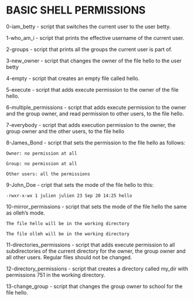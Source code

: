 # BASIC SHELL PERMISSIONS

0-iam_betty - script that switches the current user to the user betty.

1-who_am_i - script that prints the effective username of the current user.

2-groups - script that prints all the groups the current user is part of.

3-new_owner - script that changes the owner of the file hello to the user betty

4-empty - script that creates an empty file called hello.

5-execute - script that adds execute permission to the owner of the file hello.

6-multiple_permissions - script that adds execute permission to the owner and the group owner, and read permission to other users, to the file hello.

7-everybody - script that adds execution permission to the owner, the group owner and the other users, to the file hello

8-James_Bond - script that sets the permission to the file hello as follows:

    Owner: no permission at all
    
    Group: no permission at all
    
    Other users: all the permissions

9-John_Doe - cript that sets the mode of the file hello to this:
    
    -rwxr-x-wx 1 julien julien 23 Sep 20 14:25 hello

10-mirror_permissions - script that sets the mode of the file hello the same as olleh’s mode.
    
    The file hello will be in the working directory
    
    The file olleh will be in the working directory

11-directories_permissions - script that adds execute permission to all subdirectories of the current directory for the owner, the group owner and all other users. Regular files should not be changed.

12-directory_permissions - script that creates a directory called my_dir with permissions 751 in the working directory.

13-change_group - script that changes the group owner to school for the file hello.
